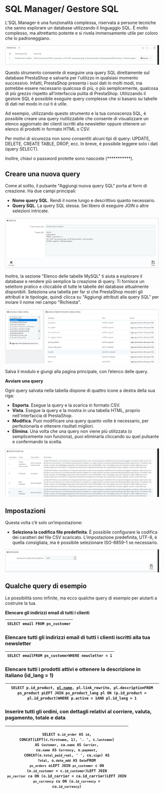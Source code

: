 # SQL Manager/ Gestore SQL

L’SQL Manager è una funzionalità complessa, riservata a persone tecniche che sanno esplorare un database utilizzando il linguaggio SQL. È molto complesso, ma altrettanto potente e si rivela immensamente utile per coloro che lo padroneggiano.

![](../../../../.gitbook/assets/54267462.png)

Questo strumento consente di eseguire una query SQL direttamente sul database PrestaShop e salvarla per l'utilizzo in qualsiasi momento successivo. Infatti, PrestaShop presenta i suoi dati in molti modi, ma potrebbe essere necessario qualcosa di più, o più semplicemente, qualcosa di più grezzo rispetto all'interfaccia pulita di PrestaShop. Utilizzando il gestore SQL è possibile eseguire query complesse che si basano su tabelle di dati nel modo in cui ti è utile.

Ad esempio, utilizzando questo strumento e la tua conoscenza SQL, è possibile creare una query riutilizzabile che consente di visualizzare un elenco aggiornato dei clienti iscritti alla newsletter oppure ottenere un elenco di prodotti in formato HTML o CSV.

Per motivi di sicurezza non sono consentiti alcuni tipi di query: UPDATE, DELETE, CREATE TABLE, DROP, ecc. In breve, è possibile leggere solo i dati (query SELECT).

Inoltre, chiavi o password protette sono nascoste (\*\*\*\*\*\*\*\*\*\*\*).

## Creare una nuova query <a href="sqlmanager-gestoresql-creareunanuovaquery" id="sqlmanager-gestoresql-creareunanuovaquery"></a>

Come al solito, il pulsante "Aggiungi nuova query SQL" porta al form di creazione. Ha due campi principali:

* **Nome query SQL**. Rendi il nome lungo e descrittivo quanto necessario.
* **Query SQL**. La query SQL stessa. Sei libero di eseguire JOIN o altre selezioni intricate.

![](../../../../.gitbook/assets/54267463.png)

Inoltre, la sezione "Elenco delle tabelle MySQL" ti aiuta a esplorare il database e rendere più semplice la creazione di query. Ti fornisce un selettore pratico e cliccabile di tutte le tabelle del database attualmente disponibili. Seleziona una tabella per far sì che PrestaShop mostri gli attributi e le tipologie, quindi clicca su "Aggiungi attributi alla query SQL" per inviare il nome nel campo "Richiesta".

![](../../../../.gitbook/assets/54267465.png)

Salva il modulo e giungi alla pagina principale, con l’elenco delle query.

**Avviare una query**

Ogni query salvata nella tabella dispone di quattro icone a destra della sua riga:

* **Esporta**. Esegue la query e la scarica in formato CSV.
* **Vista**. Esegue la query e la mostra in una tabella HTML, proprio nell'interfaccia di PrestaShop.
* **Modifica**. Puoi modificare una query quanto volte è necessario, per perfezionarla e ottenere risultati migliori.
* **Elimina**. Una volta che una query non viene più utilizzata (o semplicemente non funziona), puoi eliminarla cliccando su quel pulsante e confermando la scelta.

![](../../../../.gitbook/assets/54267466.png)

## Impostazioni <a href="sqlmanager-gestoresql-impostazioni" id="sqlmanager-gestoresql-impostazioni"></a>

Questa volta c’è solo un’impostazione:

* **Seleziona la codifica file predefinita**. È possibile configurare la codifica dei caratteri del file CSV scaricato. L'impostazione predefinita, UTF-8, è quella consigliata, ma è possibile selezionare ISO-8859-1 se necessario.

![](../../../../.gitbook/assets/54267467.png)

## Qualche query di esempio <a href="sqlmanager-gestoresql-qualchequerydiesempio" id="sqlmanager-gestoresql-qualchequerydiesempio"></a>

Le possibilità sono infinite, ma ecco qualche query di esempio per aiutarti a costruire la tua.

**Elencare gli indirizzi email di tutti i clienti**

| `SELECT email FROM ps_customer` |
| ------------------------------- |

### Elencare tutti gli indirizzi email di tutti i clienti iscritti alla tua newsletter <a href="sqlmanager-gestoresql-elencaretuttigliindirizziemaildituttiiclientiiscrittiallatuanewsletter" id="sqlmanager-gestoresql-elencaretuttigliindirizziemaildituttiiclientiiscrittiallatuanewsletter"></a>

| `SELECT emailFROM ps_customerWHERE newsletter = 1` |
| -------------------------------------------------- |

### Elencare tutti i prodotti attivi e ottenere la descrizione in italiano (id\_lang = 1) <a href="sqlmanager-gestoresql-elencaretuttiiprodottiattivieottenereladescrizioneinitaliano-id_lang-1" id="sqlmanager-gestoresql-elencaretuttiiprodottiattivieottenereladescrizioneinitaliano-id_lang-1"></a>

| `SELECT p.id_product, `[`pl.name`](http://pl.name)`, pl.link_rewrite, pl.descriptionFROM ps_product pLEFT JOIN ps_product_lang pl ON (p.id_product = pl.id_product)WHERE p.active = 1AND pl.id_lang = 1` |
| -------------------------------------------------------------------------------------------------------------------------------------------------------------------------------------------------------- |

### Inserire tutti gli ordini, con dettagli relativi al corriere, valuta, pagamento, totale e data <a href="sqlmanager-gestoresql-inseriretuttigliordini-condettaglirelativialcorriere-valuta-pagamento-totaleed" id="sqlmanager-gestoresql-inseriretuttigliordini-condettaglirelativialcorriere-valuta-pagamento-totaleed"></a>

| <p><code>SELECT o.`id_order` AS `id`,    CONCAT(LEFT(c.`firstname`, 1), '. ', c.`lastname`) AS `Customer`,    ca.`name` AS `Carrier`,    cu.`name` AS `Currency`,    o.`payment`, CONCAT(o.`total_paid_real`, ' ', cu.`sign`) AS `Total`,    o.`date_add` AS `Date`FROM `ps_orders` oLEFT JOIN `ps_customer` c ON (o.`id_customer` = c.`id_customer`)LEFT JOIN `ps_carrier` ca ON (o.id_carrier = ca.id_carrier)LEFT JOIN `ps_currency` cu ON (o.`id_currency` = cu.`id_currency`)</code><br><code></code></p> |
| -------------------------------------------------------------------------------------------------------------------------------------------------------------------------------------------------------------------------------------------------------------------------------------------------------------------------------------------------------------------------------------------------------------------------------------------------------------------------------------------------------------- |
